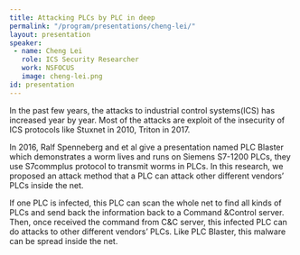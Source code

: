 ```yaml
---
title: Attacking PLCs by PLC in deep
permalink: "/program/presentations/cheng-lei/"
layout: presentation
speaker: 
 - name: Cheng Lei
   role: ICS Security Researcher
   work: NSFOCUS
   image: cheng-lei.png
id: presentation
---
```


In the past few years, the attacks to industrial control systems(ICS) has increased year by year. Most of the attacks are exploit of the insecurity of ICS protocols like Stuxnet in 2010, Triton in 2017.

In 2016, Ralf Spenneberg and et al give a presentation named PLC Blaster which demonstrates a worm lives and runs on Siemens S7-1200 PLCs, they use S7commplus protocol to transmit worms in PLCs. In this research, we proposed an attack method that a PLC can attack other different vendors’ PLCs inside the net.

If one PLC is infected, this PLC can scan the whole net to find all kinds of PLCs and send back the information back to a Command &Control server. Then, once received the command from C&C server, this infected PLC can do attacks to other different vendors’ PLCs. Like PLC Blaster, this malware can be spread inside the net.